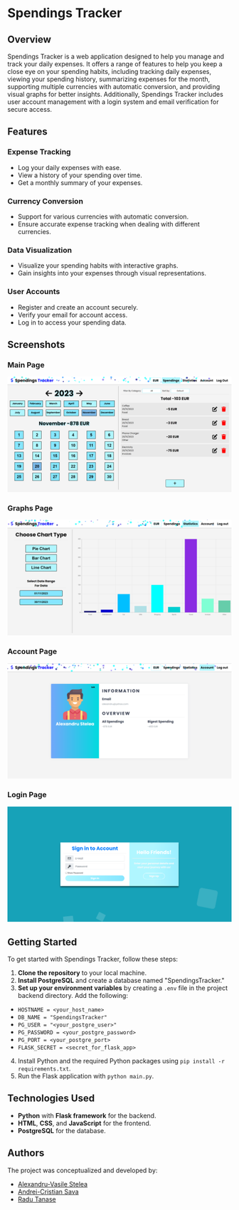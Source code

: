 # Spendings Tracker

## Overview

Spendings Tracker is a web application designed to help you manage and track your daily expenses. It offers a range of features to help you keep a close eye on your spending habits, including tracking daily expenses, viewing your spending history, summarizing expenses for the month, supporting multiple currencies with automatic conversion, and providing visual graphs for better insights. Additionally, Spendings Tracker includes user account management with a login system and email verification for secure access.

## Features

### Expense Tracking

- Log your daily expenses with ease.
- View a history of your spending over time.
- Get a monthly summary of your expenses.

### Currency Conversion

- Support for various currencies with automatic conversion.
- Ensure accurate expense tracking when dealing with different currencies.

### Data Visualization

- Visualize your spending habits with interactive graphs.
- Gain insights into your expenses through visual representations.

### User Accounts

- Register and create an account securely.
- Verify your email for account access.
- Log in to access your spending data.

## Screenshots

### Main Page

![Main Page](Screenshots/main_page.png)

### Graphs Page

![Graphs Page](Screenshots/graphs_page.png)

### Account Page

![Account Page](Screenshots/account_page.png)

### Login Page

![Login Page](Screenshots/login_page.png)

## Getting Started

To get started with Spendings Tracker, follow these steps:

1. **Clone the repository** to your local machine.
2. **Install PostgreSQL** and create a database named "SpendingsTracker."
3. **Set up your environment variables** by creating a `.env` file in the project backend directory. Add the following:

- `HOSTNAME = <your_host_name>`
- `DB_NAME = "SpendingsTracker"`
- `PG_USER = "<your_postgre_user>"`
- `PG_PASSWORD = <your_postgre_password>`
- `PG_PORT = <your_postgre_port>`
- `FLASK_SECRET = <secret_for_flask_app>`

4. Install Python and the required Python packages using `pip install -r requirements.txt`.
5. Run the Flask application with `python main.py`.

## Technologies Used

- **Python** with **Flask framework** for the backend.
- **HTML**, **CSS**, and **JavaScript** for the frontend.
- **PostgreSQL** for the database.

## Authors

The project was conceptualized and developed by:

- [Alexandru-Vasile Stelea](https://www.linkedin.com/in/alexandrustelea)
- [Andrei-Cristian Sava](https://www.linkedin.com/in/cristianandreisava)
- [Radu Tanase](https://www.linkedin.com/in/tanase-radu-9a7296209/)
